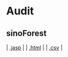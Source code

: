 #  Audit 



## sinoForest 
 | [.jasp](https://github.com/jasp-stats/jasp-data-library/raw/main/sinoForest/sinoForest.jasp) | | [.html](https://htmlpreview.github.io/?https://github.com/jasp-stats/jasp-data-library/blob/main/sinoForest/index.html) | | [.csv](https://raw.githubusercontent.com/jasp-stats/jasp-data-library/main/sinoForest/sinoForest.csv) |